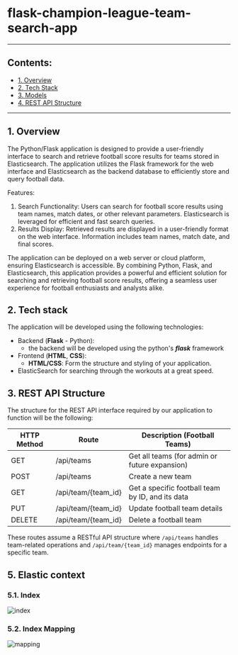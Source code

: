 # flask-champion-league-team-search-app

----------------------
## Contents:
- [1. Overview](#1-overview)
- [2. Tech Stack](#2-tech-stack)
- [3. Models](#3-models)
- [4. REST API Structure](#4-rest-api-structure)
----------------------


## 1. Overview
The Python/Flask application is designed to provide a user-friendly interface to search and retrieve football score results for teams stored in Elasticsearch. The application utilizes the Flask framework for the web interface and Elasticsearch as the backend database to efficiently store and query football data.

Features:
1. Search Functionality:
Users can search for football score results using team names, match dates, or other relevant parameters.
Elasticsearch is leveraged for efficient and fast search queries.
2. Results Display:
Retrieved results are displayed in a user-friendly format on the web interface.
Information includes team names, match date, and final scores.

The application can be deployed on a web server or cloud platform, ensuring Elasticsearch is accessible.
By combining Python, Flask, and Elasticsearch, this application provides a powerful and efficient solution for searching and retrieving football score results, offering a seamless user experience for football enthusiasts and analysts alike.

## 2. Tech stack
The application will be developed using the following technologies:

- Backend (**Flask** - Python): 
    - the backend will be developed using the python's ***flask*** framework
- Frontend (**HTML**, **CSS**):
    - **HTML/CSS**: Form the structure and styling of your application.
- ElasticSearch for searching through the workouts at a great speed.

## 3. REST API Structure
The structure for the REST API interface required by our application to function will be the following:

| HTTP Method | Route                         | Description (Football Teams)                           |
|-------------|-------------------------------|--------------------------------------------------------|
| GET         | /api/teams                    | Get all teams (for admin or future expansion)          |
| POST        | /api/teams                    | Create a new team                                      |
| GET         | /api/team/{team_id}           | Get a specific football team by ID, and its data       |
| PUT         | /api/team/{team_id}           | Update football team details                           |
| DELETE      | /api/team/{team_id}           | Delete a football team                                 |

These routes assume a RESTful API structure where `/api/teams` handles team-related operations and `/api/team/{team_id}` manages endpoints for a specific team.

## 5. Elastic context

### 5.1. Index

![index](./1-index-settings.png)

### 5.2. Index Mapping


![mapping](./2-mappings.png)

